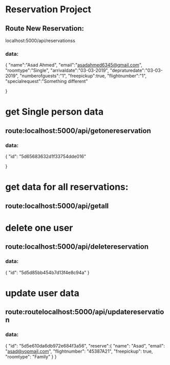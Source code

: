 # Reservation Project

## Route New Reservation:
localhost:5000/api/reservationss
### data:
{
	"name":"Asad Ahmed",
	"email":"asadahmed6345@gmail.com",
	"roomtype":"Single",
	"arrivaldate":"03-03-2019",
	"depraturedate":"03-03-2019",
	"numberofguests":"1",
	"freepickup":true,
	"flightnumber":"1",
	"specialrequest":"Something different"
	
}

# get Single person data
## route:localhost:5000/api/getonereservation

### data:
{
 "id": "5d65683632d1f33754dde016"
	
}

# get data for all reservations:
## route:localhost:5000/api/getall


# delete one user
## route:localhost:5000/api/deletereservation

### data:
{
	"id": "5d5d85bb454b7d13f4e8c94a"
}
# update user data
## route:routelocalhost:5000/api/updatereservation

### data: 
{
	"id": "5d5e610da6db972e684f3a56",
	"reserve":{
		        "name": "Asad",
        "email": "asad@yopmail.com",
        "flightnumber": "45387A21",
        "freepickup": true,
        "roomtype": "Family"
	}
}